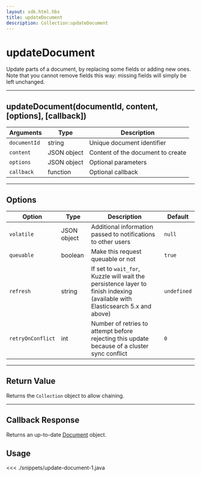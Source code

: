 ```yaml
---
layout: sdk.html.hbs
title: updateDocument
description: Collection:updateDocument
---
```


# updateDocument

Update parts of a document, by replacing some fields or adding new ones.  
Note that you cannot remove fields this way: missing fields will simply be left unchanged.

---

## updateDocument(documentId, content, [options], [callback])

| Arguments    | Type        | Description                       |
| ------------ | ----------- | --------------------------------- |
| `documentId` | string      | Unique document identifier        |
| `content`    | JSON object | Content of the document to create |
| `options`    | JSON object | Optional parameters               |
| `callback`   | function    | Optional callback                 |

---

## Options

| Option            | Type        | Description                                                                                                                  | Default     |
| ----------------- | ----------- | ---------------------------------------------------------------------------------------------------------------------------- | ----------- |
| `volatile`        | JSON object | Additional information passed to notifications to other users                                                                | `null`      |
| `queuable`        | boolean     | Make this request queuable or not                                                                                            | `true`      |
| `refresh`         | string      | If set to `wait_for`, Kuzzle will wait the persistence layer to finish indexing (available with Elasticsearch 5.x and above) | `undefined` |
| `retryOnConflict` | int         | Number of retries to attempt before rejecting this update because of a cluster sync conflict                                 | `0`         |

---

## Return Value

Returns the `Collection` object to allow chaining.

---

## Callback Response

Returns an up-to-date [Document](/sdk/android/3/document/) object.

## Usage

<<< ./snippets/update-document-1.java
